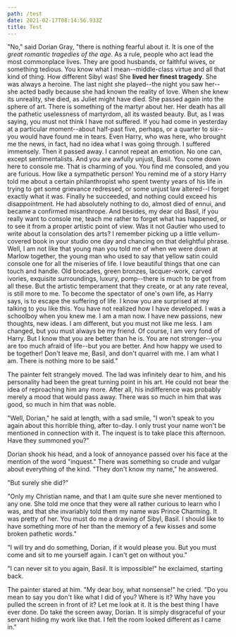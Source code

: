 ```yaml
---
path: /test
date: 2021-02-17T08:14:56.933Z
title: Test
---
```

"No," said Dorian Gray, "there is nothing fearful about it. It is one of the *great romantic tragedies of the age*. As a rule, people who act lead the most commonplace lives. They are good husbands, or faithful wives, or something tedious. You know what I mean--middle-class virtue and all that kind of thing. How different Sibyl was! She **lived her finest tragedy**. She was always a heroine. The last night she played--the night you saw her--she acted badly because she had known the reality of love. When she knew its unreality, she died, as Juliet might have died. She passed again into the sphere of art. There is something of the martyr about her. Her death has all the pathetic uselessness of martyrdom, all its wasted beauty. But, as I was saying, you must not think I have not suffered. If you had come in yesterday at a particular moment--about half-past five, perhaps, or a quarter to six--you would have found me in tears. Even Harry, who was here, who brought me the news, in fact, had no idea what I was going through. I suffered immensely. Then it passed away. I cannot repeat an emotion. No one can, except sentimentalists. And you are awfully unjust, Basil. You come down here to console me. That is charming of you. You find me consoled, and you are furious. How like a sympathetic person! You remind me of a story Harry told me about a certain philanthropist who spent twenty years of his life in trying to get some grievance redressed, or some unjust law altered--I forget exactly what it was. Finally he succeeded, and nothing could exceed his disappointment. He had absolutely nothing to do, almost died of ennui, and became a confirmed misanthrope. And besides, my dear old Basil, if you really want to console me, teach me rather to forget what has happened, or to see it from a proper artistic point of view. Was it not Gautier who used to write about la consolation des arts? I remember picking up a little vellum-covered book in your studio one day and chancing on that delightful phrase. Well, I am not like that young man you told me of when we were down at Marlow together, the young man who used to say that yellow satin could console one for all the miseries of life. I love beautiful things that one can touch and handle. Old brocades, green bronzes, lacquer-work, carved ivories, exquisite surroundings, luxury, pomp--there is much to be got from all these. But the artistic temperament that they create, or at any rate reveal, is still more to me. To become the spectator of one's own life, as Harry says, is to escape the suffering of life. I know you are surprised at my talking to you like this. You have not realized how I have developed. I was a schoolboy when you knew me. I am a man now. I have new passions, new thoughts, new ideas. I am different, but you must not like me less. I am changed, but you must always be my friend. Of course, I am very fond of Harry. But I know that you are better than he is. You are not stronger--you are too much afraid of life--but you are better. And how happy we used to be together! Don't leave me, Basil, and don't quarrel with me. I am what I am. There is nothing more to be said."

The painter felt strangely moved. The lad was infinitely dear to him, and his personality had been the great turning point in his art. He could not bear the idea of reproaching him any more. After all, his indifference was probably merely a mood that would pass away. There was so much in him that was good, so much in him that was noble.

"Well, Dorian," he said at length, with a sad smile, "I won't speak to you again about this horrible thing, after to-day. I only trust your name won't be mentioned in connection with it. The inquest is to take place this afternoon. Have they summoned you?"

Dorian shook his head, and a look of annoyance passed over his face at the mention of the word "inquest." There was something so crude and vulgar about everything of the kind. "They don't know my name," he answered.

"But surely she did?"

"Only my Christian name, and that I am quite sure she never mentioned to any one. She told me once that they were all rather curious to learn who I was, and that she invariably told them my name was Prince Charming. It was pretty of her. You must do me a drawing of Sibyl, Basil. I should like to have something more of her than the memory of a few kisses and some broken pathetic words."

"I will try and do something, Dorian, if it would please you. But you must come and sit to me yourself again. I can't get on without you."

"I can never sit to you again, Basil. It is impossible!" he exclaimed, starting back.

The painter stared at him. "My dear boy, what nonsense!" he cried. "Do you mean to say you don't like what I did of you? Where is it? Why have you pulled the screen in front of it? Let me look at it. It is the best thing I have ever done. Do take the screen away, Dorian. It is simply disgraceful of your servant hiding my work like that. I felt the room looked different as I came in."